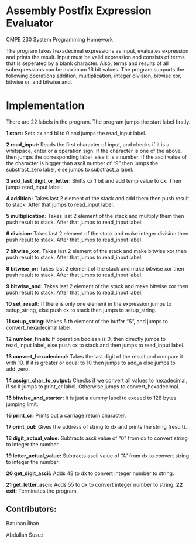 # Assembly Postfix Expression Evaluator
CMPE 230 System Programming Homework

The program takes hexadecimal expressions as input, evaluates expression and prints the
result. Input must be valid expression and consists of terms that is seperated by a blank character.
Also, terms and results of all subexpressions can be maximum 16 bit values. The program supports
the following operations addition, multiplication, integer division, bitwise xor, bitwise or, and
bitwise and.

# Implementation

There are 22 labels in the program. The program jumps the start label firstly.

**1 start:**
Sets cx and bl to 0 and jumps the read_input label.

**2 read_input:**
Reads the first character of input, and checks if it is a whitspace, enter or a operation sign. If
the character is one of the above, then jumps the corresponding label, else it is a number. If the ascii
value of the character is bigger than ascii number of “9” then jumps the substract_zero label, else
jumps to substract_a label.

**3 add_last_digit_or_letter:**
Shifts cx 1 bit and add temp value to cx. Then jumps read_input label.

**4 addition:**
Takes last 2 element of the stack and add them then push result to stack. After that jumps to
read_input label.

**5 multiplication:**
Takes last 2 element of the stack and multiply them then push result to stack. After that
jumps to read_input label.

**6 division:**
Takes last 2 element of the stack and make integer division then push result to stack. After
that jumps to read_input label.

**7 bitwise_xor:**
Takes last 2 element of the stack and make bitwise xor then push result to stack. After that
jumps to read_input label.

**8 bitwise_or:**
Takes last 2 element of the stack and make bitwise xor then push result to stack. After that
jumps to read_input label.

**9 bitwise_and:**
Takes last 2 element of the stack and make bitwise xor then push result to stack. After that
jumps to read_input label.

**10 set_result:**
If there is only one element in the expression jumps to setup_string, else push cx to stack
then jumps to setup_string.


**11 setup_string:**
Makes 5 th element of the buffer “$”, and jumps to convert_hexadecimal label.

**12 number_finish:**
If operation boolean is 0, then directly jumps to read_input label, else push cx to stack and
then jumps to read_input label.

**13 convert_hexadecimal:**
Takes the last digit of the result and compare it with 10. If it is greater or equal to 10 then
jumps to add_a else jumps to add_zero.

**14 assign_char_to_output:**
Checks if we convert all values to hexadecimal, if so it jumps to print_cr label. Otherwise
jumps to convert_hexadecimal.

**15 bitwise_and_starter:**
It is just a dummy label to exceed to 128 bytes jumping limit.

**16 print_cr:**
Prints out a carriage return character.

**17 print_out:**
Gives the address of string to dx and prints the string (result).

**18 digit_actual_value:**
Subtracts ascii value of “0” from dx to convert string to integer the number.

**19 letter_actual_value:**
Subtracts ascii value of “A” from dx to convert string to integer the number.

**20 get_digit_ascii:**
Adds 48 to dx to convert integer number to string.

**21 get_letter_ascii:**
Adds 55 to dx to convert integer number to string.
**22 exit:**
Terminates the program.


## Contributors:
  Batuhan İlhan
  
  Abdullah Susuz
